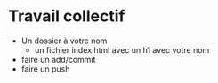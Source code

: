 # Travail collectif
- Un dossier à votre nom
    - un fichier index.html avec un h1 avec votre nom
- faire un add/commit
- faire un push